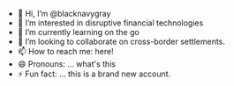 - 👋 Hi, I’m @blacknavygray
- 👀 I’m interested in disruptive financial technologies
- 🌱 I’m currently learning on the go
- 💞️ I’m looking to collaborate on cross-border settlements.
- 📫 How to reach me: here!
- 😄 Pronouns: ... what's this
- ⚡ Fun fact: ... this is a brand new account.

<!---
blacknavygray/blacknavygray is a ✨ special ✨ repository because its `README.md` (this file) appears on your GitHub profile.
You can click the Preview link to take a look at your changes.
--->
